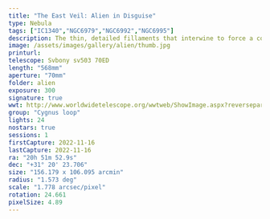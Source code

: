 ```yaml
---
title: "The East Veil: Alien in Disguise"
type: Nebula
tags: ["IC1340","NGC6979","NGC6992","NGC6995"]
description: The thin, detailed fillaments that interwine to force a complex interplay of base colors are believed to be the surface of an expanding cloud seen edge-on. This is a massive target representing only a portion of the large Cygnus Loop, the remnants of the explosion of a star 20 times more massive than the sun around 15,000 years ago.
image: /assets/images/gallery/alien/thumb.jpg
printurl: 
telescope: Svbony sv503 70ED
length: "568mm"
aperture: "70mm"
folder: alien
exposure: 300
signature: true
wwt: http://www.worldwidetelescope.org/wwtweb/ShowImage.aspx?reverseparity=False&scale=1.778134&name=alien.jpg&imageurl=https://deepskyworkflows.com/assets/images/gallery/alien/alien.jpg&credits=Jeremy+Likness+at+DeepSkyWorkflows.com+(All+Rights+Reserved)&creditsUrl=&ra=312.894170&dec=31.072344&x=2529.5&y=1242.3&rotation=-155.35&thumb=https://deepskyworkflows.com/assets/images/gallery/alien/thumb.jpg
group: "Cygnus loop"
lights: 24
nostars: true
sessions: 1
firstCapture: 2022-11-16 
lastCapture: 2022-11-16
ra: "20h 51m 52.9s"
dec: "+31° 20' 23.706"
size: "156.179 x 106.095 arcmin"
radius: "1.573 deg"
scale: "1.778 arcsec/pixel"
rotation: 24.661
pixelSize: 4.89
---
```

